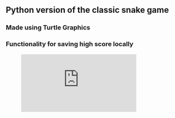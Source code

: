 ## Python version of the classic snake game
### Made using Turtle Graphics
### Functionality for saving high score locally

<!-- blank line -->
<figure class="video_container">
  <iframe src="https://drive.google.com/drive/folders/1I1VnuQ0KLBl9xqdJzaYR6zKXmcQUuSfY/preview" frameborder="0" allowfullscreen="true"> </iframe>
</figure>
<!-- blank line -->






